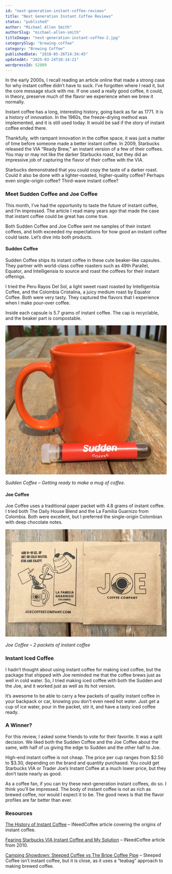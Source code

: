 ```yaml
---
id: "next-generation-instant-coffee-reviews"
title: "Next Generation Instant Coffee Reviews"
status: "published"
author: "Michael Allen Smith"
authorSlug: "michael-allen-smith"
titleImage: "next-generation-instant-coffee-2.jpg"
categorySlug: "brewing-coffee"
category: "Brewing Coffee"
publishedDate: "2018-05-26T14:34:45"
updatedAt: "2025-03-24T18:14:21"
wordpressId: 52809
---
```


In the early 2000s, I recall reading an article online that made a strong case for why instant coffee didn’t have to suck. I’ve forgotten where I read it, but the core message stuck with me. If one used a really good coffee, it could, in theory, preserve much of the flavor we experience when we brew it normally.

Instant coffee has a long, interesting history, going back as far as 1771. It is a history of innovation. In the 1960s, the freeze-drying method was implemented, and it is still used today. It would be sad if the story of instant coffee ended there.

Thankfully, with rampant innovation in the coffee space, it was just a matter of time before someone made a better instant coffee. In 2009, Starbucks released the VIA “Ready Brew,” an instant version of a few of their coffees. You may or may not like the darker Starbucks roast, but they did an impressive job of capturing the flavor of their coffee with the VIA.

Starbucks demonstrated that you could copy the taste of a darker roast. Could it also be done with a lighter-roasted, higher-quality coffee? Perhaps even single-origin coffee? Third-wave instant coffee?

### Meet Sudden Coffee and Joe Coffee

This month, I’ve had the opportunity to taste the future of instant coffee, and I’m impressed. The article I read many years ago that made the case that instant coffee could be great has come true.

Both Sudden Coffee and Joe Coffee sent me samples of their instant coffees, and both exceeded my expectations for how good an instant coffee could taste. Let’s dive into both products.

#### Sudden Coffee

Sudden Coffee ships its instant coffee in these cute beaker-like capsules. They partner with world-class coffee roasters such as 49th Parallel, Equator, and Intelligensia to source and roast the coffees for their instant offerings.

I tried the Peru Rayos Del Sol, a light sweet roast roasted by Intelligentsia Coffee, and the Colombia Cristalina, a juicy medium roast by Equator Coffee. Both were very tasty. They captured the flavors that I experience when I make pour-over coffee.

Inside each capsule is 5.7 grams of instant coffee. The cap is recyclable, and the beaker part is compostable.

![sudden instant coffee](sudden-instant-coffee.jpg)

*Sudden Coffee – Getting ready to make a mug of coffee.*

#### Joe Coffee

Joe Coffee uses a traditional paper packet with 4.8 grams of instant coffee. I tried both The Daily House Blend and the La Familia Guarnizo from Colombia. Both were excellent, but I preferred the single-origin Colombian with deep chocolate notes.

![joe coffee instant](joe-coffee-instant.jpg)

*Joe Coffee – 2 packets of instant coffee*

### Instant Iced Coffee

I hadn’t thought about using instant coffee for making iced coffee, but the package that shipped with Joe reminded me that the coffee brews just as well in cold water. So, I tried making iced coffee with both the Sudden and the Joe, and it worked just as well as its hot version.

It’s awesome to be able to carry a few packets of quality instant coffee in your backpack or car, knowing you don’t even need hot water. Just get a cup of ice water, pour in the packet, stir it, and have a tasty iced coffee ready.

### A Winner?

For this review, I asked some friends to vote for their favorite. It was a split decision. We liked both the Sudden Coffee and the Joe Coffee about the same, with half of us giving the edge to Sudden and the other half to Joe.

High-end instant coffee is not cheap. The price per cup ranges from $2.50 to $3.30, depending on the brand and quantity purchased. You could get Starbucks VIA or Trader Joe’s Instant Coffee at a much lower price, but they don’t taste nearly as good.

As a coffee fan, if you can try these next-generation instant coffees, do so. I think you’ll be impressed. The body of instant coffee is not as rich as brewed coffee, nor would I expect it to be. The good news is that the flavor profiles are far better than ever.

### Resources

[The History of Instant Coffee](/the-history-of-instant-coffee/) – INeedCoffee article covering the origins of instant coffee.

[Fearing Starbucks VIA Instant Coffee and My Solution](/fearing-starbucks-via-instant-coffee-and-my-solution/) – INeedCoffee article from 2010.

[Camping Showdown: Steeped Coffee vs The Bripe Coffee Pipe](/camping-showdown-steeped-coffee-vs-bripe-coffee-pipe/) – Steeped Coffee isn’t instant coffee, but it is close, as it uses a “teabag” approach to making brewed coffee.
